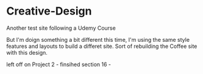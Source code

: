 # Creative-Design
Another test site following a Udemy Course

But I'm doign something a bit different this time, I'm using the same style features and layouts to build a differet site. Sort of rebuilding the Coffee site with this design.

left off on Project 2 -  finsihed section 16 - 